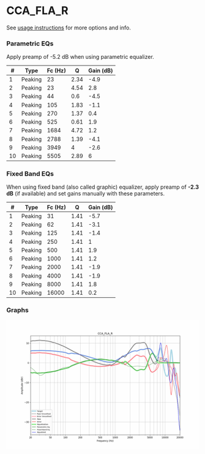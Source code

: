 # CCA_FLA_R
See [usage instructions](https://github.com/jaakkopasanen/AutoEq#usage) for more options and info.

### Parametric EQs
Apply preamp of -5.2 dB when using parametric equalizer.

|   # | Type    |   Fc (Hz) |    Q |   Gain (dB) |
|-----|---------|-----------|------|-------------|
|   1 | Peaking |        23 | 2.34 |        -4.9 |
|   2 | Peaking |        23 | 4.54 |         2.8 |
|   3 | Peaking |        44 | 0.6  |        -4.5 |
|   4 | Peaking |       105 | 1.83 |        -1.1 |
|   5 | Peaking |       270 | 1.37 |         0.4 |
|   6 | Peaking |       525 | 0.61 |         1.9 |
|   7 | Peaking |      1684 | 4.72 |         1.2 |
|   8 | Peaking |      2788 | 1.39 |        -4.1 |
|   9 | Peaking |      3949 | 4    |        -2.6 |
|  10 | Peaking |      5505 | 2.89 |         6   |

### Fixed Band EQs
When using fixed band (also called graphic) equalizer, apply preamp of **-2.3 dB** (if available) and set gains manually with these parameters.

|   # | Type    |   Fc (Hz) |    Q |   Gain (dB) |
|-----|---------|-----------|------|-------------|
|   1 | Peaking |        31 | 1.41 |        -5.7 |
|   2 | Peaking |        62 | 1.41 |        -3.1 |
|   3 | Peaking |       125 | 1.41 |        -1.4 |
|   4 | Peaking |       250 | 1.41 |         1   |
|   5 | Peaking |       500 | 1.41 |         1.9 |
|   6 | Peaking |      1000 | 1.41 |         1.2 |
|   7 | Peaking |      2000 | 1.41 |        -1.9 |
|   8 | Peaking |      4000 | 1.41 |        -1.9 |
|   9 | Peaking |      8000 | 1.41 |         1.8 |
|  10 | Peaking |     16000 | 1.41 |         0.2 |

### Graphs
![](./CCA_FLA_R.png)
